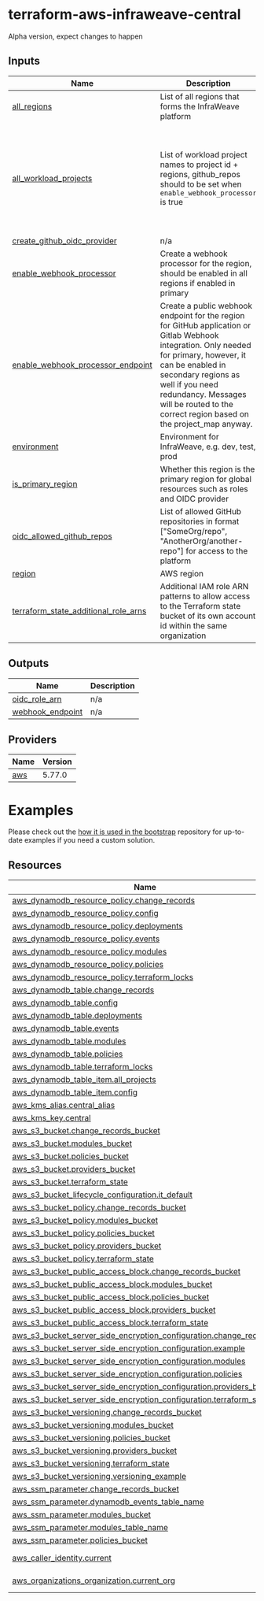 # terraform-aws-infraweave-central

Alpha version, expect changes to happen

<!-- BEGIN_TF_DOCS -->

<!-- END_TF_DOCS -->
<!-- BEGINNING OF PRE-COMMIT-TERRAFORM DOCS HOOK -->


## Inputs

| Name | Description | Type | Default | Required |
|------|-------------|------|---------|:--------:|
| <a name="input_all_regions"></a> [all\_regions](#input\_all\_regions) | List of all regions that forms the InfraWeave platform | `list(string)` | n/a | yes |
| <a name="input_all_workload_projects"></a> [all\_workload\_projects](#input\_all\_workload\_projects) | List of workload project names to project id + regions, github\_repos should to be set when `enable_webhook_processor` is true | <pre>list(<br/>    object({<br/>      project_id          = string<br/>      name                = string<br/>      description         = string<br/>      regions             = list(string)<br/>      github_repos_deploy = list(string)<br/>      github_repos_oidc   = list(string)<br/>    })<br/>  )</pre> | n/a | yes |
| <a name="input_create_github_oidc_provider"></a> [create\_github\_oidc\_provider](#input\_create\_github\_oidc\_provider) | n/a | `bool` | `true` | no |
| <a name="input_enable_webhook_processor"></a> [enable\_webhook\_processor](#input\_enable\_webhook\_processor) | Create a webhook processor for the region, should be enabled in all regions if enabled in primary | `bool` | `false` | no |
| <a name="input_enable_webhook_processor_endpoint"></a> [enable\_webhook\_processor\_endpoint](#input\_enable\_webhook\_processor\_endpoint) | Create a public webhook endpoint for the region for GitHub application or Gitlab Webhook integration. Only needed for primary, however, it can be enabled in secondary regions as well if you need redundancy. Messages will be routed to the correct region based on the project\_map anyway. | `bool` | `false` | no |
| <a name="input_environment"></a> [environment](#input\_environment) | Environment for InfraWeave, e.g. dev, test, prod | `string` | n/a | yes |
| <a name="input_is_primary_region"></a> [is\_primary\_region](#input\_is\_primary\_region) | Whether this region is the primary region for global resources such as roles and OIDC provider | `bool` | `false` | no |
| <a name="input_oidc_allowed_github_repos"></a> [oidc\_allowed\_github\_repos](#input\_oidc\_allowed\_github\_repos) | List of allowed GitHub repositories in format ["SomeOrg/repo", "AnotherOrg/another-repo"] for access to the platform | `list(string)` | `[]` | no |
| <a name="input_region"></a> [region](#input\_region) | AWS region | `string` | n/a | yes |
| <a name="input_terraform_state_additional_role_arns"></a> [terraform\_state\_additional\_role\_arns](#input\_terraform\_state\_additional\_role\_arns) | Additional IAM role ARN patterns to allow access to the Terraform state bucket of its own account id within the same organization | `list(string)` | <pre>[<br/>  "arn:aws:iam::*:role/*AWSReservedSSO_AdministratorAccess_*"<br/>]</pre> | no |

## Outputs

| Name | Description |
|------|-------------|
| <a name="output_oidc_role_arn"></a> [oidc\_role\_arn](#output\_oidc\_role\_arn) | n/a |
| <a name="output_webhook_endpoint"></a> [webhook\_endpoint](#output\_webhook\_endpoint) | n/a |

## Providers

| Name | Version |
|------|---------|
| <a name="provider_aws"></a> [aws](#provider\_aws) | 5.77.0 |

# Examples

Please check out the [how it is used in the bootstrap](https://github.com/infraweave-io/aws-bootstrap/blob/main/central.tf) repository for up-to-date examples if you need a custom solution.

## Resources

| Name | Type |
|------|------|
| [aws_dynamodb_resource_policy.change_records](https://registry.terraform.io/providers/hashicorp/aws/latest/docs/resources/dynamodb_resource_policy) | resource |
| [aws_dynamodb_resource_policy.config](https://registry.terraform.io/providers/hashicorp/aws/latest/docs/resources/dynamodb_resource_policy) | resource |
| [aws_dynamodb_resource_policy.deployments](https://registry.terraform.io/providers/hashicorp/aws/latest/docs/resources/dynamodb_resource_policy) | resource |
| [aws_dynamodb_resource_policy.events](https://registry.terraform.io/providers/hashicorp/aws/latest/docs/resources/dynamodb_resource_policy) | resource |
| [aws_dynamodb_resource_policy.modules](https://registry.terraform.io/providers/hashicorp/aws/latest/docs/resources/dynamodb_resource_policy) | resource |
| [aws_dynamodb_resource_policy.policies](https://registry.terraform.io/providers/hashicorp/aws/latest/docs/resources/dynamodb_resource_policy) | resource |
| [aws_dynamodb_resource_policy.terraform_locks](https://registry.terraform.io/providers/hashicorp/aws/latest/docs/resources/dynamodb_resource_policy) | resource |
| [aws_dynamodb_table.change_records](https://registry.terraform.io/providers/hashicorp/aws/latest/docs/resources/dynamodb_table) | resource |
| [aws_dynamodb_table.config](https://registry.terraform.io/providers/hashicorp/aws/latest/docs/resources/dynamodb_table) | resource |
| [aws_dynamodb_table.deployments](https://registry.terraform.io/providers/hashicorp/aws/latest/docs/resources/dynamodb_table) | resource |
| [aws_dynamodb_table.events](https://registry.terraform.io/providers/hashicorp/aws/latest/docs/resources/dynamodb_table) | resource |
| [aws_dynamodb_table.modules](https://registry.terraform.io/providers/hashicorp/aws/latest/docs/resources/dynamodb_table) | resource |
| [aws_dynamodb_table.policies](https://registry.terraform.io/providers/hashicorp/aws/latest/docs/resources/dynamodb_table) | resource |
| [aws_dynamodb_table.terraform_locks](https://registry.terraform.io/providers/hashicorp/aws/latest/docs/resources/dynamodb_table) | resource |
| [aws_dynamodb_table_item.all_projects](https://registry.terraform.io/providers/hashicorp/aws/latest/docs/resources/dynamodb_table_item) | resource |
| [aws_dynamodb_table_item.config](https://registry.terraform.io/providers/hashicorp/aws/latest/docs/resources/dynamodb_table_item) | resource |
| [aws_kms_alias.central_alias](https://registry.terraform.io/providers/hashicorp/aws/latest/docs/resources/kms_alias) | resource |
| [aws_kms_key.central](https://registry.terraform.io/providers/hashicorp/aws/latest/docs/resources/kms_key) | resource |
| [aws_s3_bucket.change_records_bucket](https://registry.terraform.io/providers/hashicorp/aws/latest/docs/resources/s3_bucket) | resource |
| [aws_s3_bucket.modules_bucket](https://registry.terraform.io/providers/hashicorp/aws/latest/docs/resources/s3_bucket) | resource |
| [aws_s3_bucket.policies_bucket](https://registry.terraform.io/providers/hashicorp/aws/latest/docs/resources/s3_bucket) | resource |
| [aws_s3_bucket.providers_bucket](https://registry.terraform.io/providers/hashicorp/aws/latest/docs/resources/s3_bucket) | resource |
| [aws_s3_bucket.terraform_state](https://registry.terraform.io/providers/hashicorp/aws/latest/docs/resources/s3_bucket) | resource |
| [aws_s3_bucket_lifecycle_configuration.it_default](https://registry.terraform.io/providers/hashicorp/aws/latest/docs/resources/s3_bucket_lifecycle_configuration) | resource |
| [aws_s3_bucket_policy.change_records_bucket](https://registry.terraform.io/providers/hashicorp/aws/latest/docs/resources/s3_bucket_policy) | resource |
| [aws_s3_bucket_policy.modules_bucket](https://registry.terraform.io/providers/hashicorp/aws/latest/docs/resources/s3_bucket_policy) | resource |
| [aws_s3_bucket_policy.policies_bucket](https://registry.terraform.io/providers/hashicorp/aws/latest/docs/resources/s3_bucket_policy) | resource |
| [aws_s3_bucket_policy.providers_bucket](https://registry.terraform.io/providers/hashicorp/aws/latest/docs/resources/s3_bucket_policy) | resource |
| [aws_s3_bucket_policy.terraform_state](https://registry.terraform.io/providers/hashicorp/aws/latest/docs/resources/s3_bucket_policy) | resource |
| [aws_s3_bucket_public_access_block.change_records_bucket](https://registry.terraform.io/providers/hashicorp/aws/latest/docs/resources/s3_bucket_public_access_block) | resource |
| [aws_s3_bucket_public_access_block.modules_bucket](https://registry.terraform.io/providers/hashicorp/aws/latest/docs/resources/s3_bucket_public_access_block) | resource |
| [aws_s3_bucket_public_access_block.policies_bucket](https://registry.terraform.io/providers/hashicorp/aws/latest/docs/resources/s3_bucket_public_access_block) | resource |
| [aws_s3_bucket_public_access_block.providers_bucket](https://registry.terraform.io/providers/hashicorp/aws/latest/docs/resources/s3_bucket_public_access_block) | resource |
| [aws_s3_bucket_public_access_block.terraform_state](https://registry.terraform.io/providers/hashicorp/aws/latest/docs/resources/s3_bucket_public_access_block) | resource |
| [aws_s3_bucket_server_side_encryption_configuration.change_records](https://registry.terraform.io/providers/hashicorp/aws/latest/docs/resources/s3_bucket_server_side_encryption_configuration) | resource |
| [aws_s3_bucket_server_side_encryption_configuration.example](https://registry.terraform.io/providers/hashicorp/aws/latest/docs/resources/s3_bucket_server_side_encryption_configuration) | resource |
| [aws_s3_bucket_server_side_encryption_configuration.modules](https://registry.terraform.io/providers/hashicorp/aws/latest/docs/resources/s3_bucket_server_side_encryption_configuration) | resource |
| [aws_s3_bucket_server_side_encryption_configuration.policies](https://registry.terraform.io/providers/hashicorp/aws/latest/docs/resources/s3_bucket_server_side_encryption_configuration) | resource |
| [aws_s3_bucket_server_side_encryption_configuration.providers_bucket](https://registry.terraform.io/providers/hashicorp/aws/latest/docs/resources/s3_bucket_server_side_encryption_configuration) | resource |
| [aws_s3_bucket_server_side_encryption_configuration.terraform_state](https://registry.terraform.io/providers/hashicorp/aws/latest/docs/resources/s3_bucket_server_side_encryption_configuration) | resource |
| [aws_s3_bucket_versioning.change_records_bucket](https://registry.terraform.io/providers/hashicorp/aws/latest/docs/resources/s3_bucket_versioning) | resource |
| [aws_s3_bucket_versioning.modules_bucket](https://registry.terraform.io/providers/hashicorp/aws/latest/docs/resources/s3_bucket_versioning) | resource |
| [aws_s3_bucket_versioning.policies_bucket](https://registry.terraform.io/providers/hashicorp/aws/latest/docs/resources/s3_bucket_versioning) | resource |
| [aws_s3_bucket_versioning.providers_bucket](https://registry.terraform.io/providers/hashicorp/aws/latest/docs/resources/s3_bucket_versioning) | resource |
| [aws_s3_bucket_versioning.terraform_state](https://registry.terraform.io/providers/hashicorp/aws/latest/docs/resources/s3_bucket_versioning) | resource |
| [aws_s3_bucket_versioning.versioning_example](https://registry.terraform.io/providers/hashicorp/aws/latest/docs/resources/s3_bucket_versioning) | resource |
| [aws_ssm_parameter.change_records_bucket](https://registry.terraform.io/providers/hashicorp/aws/latest/docs/resources/ssm_parameter) | resource |
| [aws_ssm_parameter.dynamodb_events_table_name](https://registry.terraform.io/providers/hashicorp/aws/latest/docs/resources/ssm_parameter) | resource |
| [aws_ssm_parameter.modules_bucket](https://registry.terraform.io/providers/hashicorp/aws/latest/docs/resources/ssm_parameter) | resource |
| [aws_ssm_parameter.modules_table_name](https://registry.terraform.io/providers/hashicorp/aws/latest/docs/resources/ssm_parameter) | resource |
| [aws_ssm_parameter.policies_bucket](https://registry.terraform.io/providers/hashicorp/aws/latest/docs/resources/ssm_parameter) | resource |
| [aws_caller_identity.current](https://registry.terraform.io/providers/hashicorp/aws/latest/docs/data-sources/caller_identity) | data source |
| [aws_organizations_organization.current_org](https://registry.terraform.io/providers/hashicorp/aws/latest/docs/data-sources/organizations_organization) | data source |
<!-- END OF PRE-COMMIT-TERRAFORM DOCS HOOK -->
